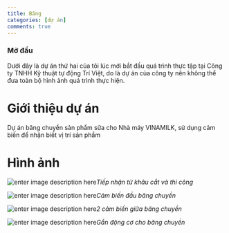 ```yaml
---
title: Băng
categories: [dự án]
comments: true
---
```

### Mở đầu
Dưới đây là dự án thứ hai của tôi lúc mới bắt đầu quá trình thực tập tại Công ty TNHH Kỹ thuật tự động Trí Việt, do là dự án của công ty nên không thể đưa toàn bộ hình ảnh quá trình thực hiện.
# Giới thiệu dự án
Dự án băng chuyền sản phẩm sữa cho Nhà máy VINAMILK, sử dụng cảm biến để nhận biết vị trí sản phẩm
# Hình ảnh

![enter image description here](https://cdn.discordapp.com/attachments/1198300551193034894/1284081861353803786/IMG20230227090804.jpg?ex=66e555ec&is=66e4046c&hm=d8ae31b487d96ff6ff166b587bac68bfb34f6fa212d947c79abce33ebf7f773d&)*Tiếp nhận từ khâu cắt và thi công*


![enter image description here](https://cdn.discordapp.com/attachments/1198300551193034894/1284082188098342962/IMG20230302134100.jpg?ex=66e5563a&is=66e404ba&hm=d40254e691917a50904f40a0aa721070d86b4e52c8608b2c43f383973aecbb8a&)*Cảm biến đầu băng chuyền*


![enter image description here](https://cdn.discordapp.com/attachments/1198300551193034894/1284082524196180011/IMG20230302135013.jpg?ex=66e5568a&is=66e4050a&hm=6bea35aad3ad4b683b13263f4def6259d0dbfba4e1a29a158c7a72f24b7d8fca&)*2 cảm biến giữa băng chuyền*


![enter image description here](https://cdn.discordapp.com/attachments/1198300551193034894/1284082525697998909/IMG20230302140034.jpg?ex=66e5568b&is=66e4050b&hm=c48ede6779fa17955685d1f88e71b2f88b7723ae046caa3b7ba7671e172acb99&)*Gắn động cơ cho băng chuyền*
